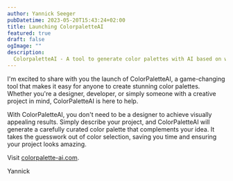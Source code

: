 ```yaml
---
author: Yannick Seeger
pubDatetime: 2023-05-20T15:43:24+02:00
title: Launching ColorpaletteAI
featured: true
draft: false
ogImage: ""
description:
  ColorpaletteAI - A tool to generate color palettes with AI based on website descriptions
---
```



I'm excited to share with you the launch of ColorPaletteAI, a game-changing tool that makes it easy for anyone to create stunning color palettes. Whether you're a designer, developer, or simply someone with a creative project in mind, ColorPaletteAI is here to help.

With ColorPaletteAI, you don't need to be a designer to achieve visually appealing results. Simply describe your project, and ColorPaletteAI will generate a carefully curated color palette that complements your idea. It takes the guesswork out of color selection, saving you time and ensuring your project looks amazing.

Visit [colorpalette-ai.com](https://colorpalette-ai.com).

Yannick







